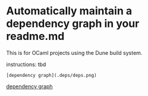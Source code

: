 Automatically maintain a dependency graph in your readme.md
==

This is for OCaml projects using the Dune build system.

instructions: tbd

```
[dependency graph](.deps/deps.png)
```

[dependency graph](.deps/deps.png)
